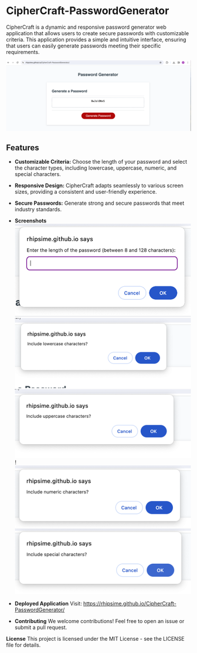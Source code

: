 # CipherCraft-PasswordGenerator

CipherCraft is a dynamic and responsive password generator web application that allows users to create secure passwords with customizable criteria. This application provides a simple and intuitive interface, ensuring that users can easily generate passwords meeting their specific requirements.

![CipherCraft Screenshot](/assets/Screenshot%201.png)
## Features

- **Customizable Criteria:** Choose the length of your password and select the character types, including lowercase, uppercase, numeric, and special characters.

- **Responsive Design:** CipherCraft adapts seamlessly to various screen sizes, providing a consistent and user-friendly experience.

- **Secure Passwords:** Generate strong and secure passwords that meet industry standards.

- **Screenshots**
![CipherCraft Screenshot](/assets/Screenshot%202.png)
![CipherCraft Screenshot](/assets/Screenshot%203.png)
![CipherCraft Screenshot](/assets/Screenshot%204.png)
!![CipherCraft Screenshot](/assets/Screenshot%205.png)
![CipherCraft Screenshot](/assets/Screenshot%206.png)

- **Deployed Application**
Visit: https://rhipsime.github.io/CipherCraft-PasswordGenerator/

- **Contributing**
We welcome contributions! Feel free to open an issue or submit a pull request.

**License**
This project is licensed under the MIT License - see the LICENSE file for details.
